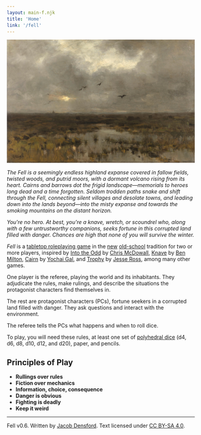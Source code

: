 ```yaml
---
layout: main-f.njk
title: 'Home'
link: '/fell'
---
```


![a painting of a swampy landscape](/images/fell-main.jpg)

*The Fell is a seemingly endless highland expanse covered in fallow fields, twisted woods, and putrid moors, with a dormant volcano rising from its heart. Cairns and barrows dot the frigid landscape—memorials to heroes long dead and a time forgotten. Seldom trodden paths snake and shift through the Fell, connecting silent villages and desolate towns, and leading down into the lands beyond—into the misty expanse and towards the smoking mountains on the distant horizon.*

*You're no hero. At best, you're a knave, wretch, or scoundrel who, along with a few untrustworthy companions, seeks fortune in this corrupted land filled with danger. Chances are high that none of you will survive the winter.*

*Fell* is a [tabletop roleplaying game](https://en.wikipedia.org/wiki/Tabletop_role-playing_game) in the [new](https://newschoolrevolution.com/2022/05/04/the-new-new-school-revolution) [old-school](https://en.wikipedia.org/wiki/Old_School_Renaissance) tradition for two or more players, inspired by [Into the Odd](https://freeleaguepublishing.com/en/games/into-the-odd/) by [Chris McDowall](https://www.bastionland.com/), [Knave](https://questingbeast.itch.io/knave) by [Ben Milton](http://questingblog.com/), [Cairn](https://cairnrpg.com/) by [Yochai Gal](https://newschoolrevolution.com/), and [Trophy](https://trophyrpg.com/) by [Jesse Ross](https://jesseross.com/), among many other games.

One player is the referee, playing the world and its inhabitants. They adjudicate the rules, make rulings, and describe the situations the protagonist characters find themselves in.

The rest are protagonist characters (PCs), fortune seekers in a corrupted land filled with danger. They ask questions and interact with the environment.

The referee tells the PCs what happens and when to roll dice.

To play, you will need these rules, at least one set of [polyhedral dice](https://en.wikipedia.org/wiki/Dice#Polyhedral_dice) (d4, d6, d8, d10, d12, and d20), paper, and pencils.

## Principles of Play

- **Rullings over rules**
- **Fiction over mechanics**
- **Information, choice, consequence**
- **Danger is obvious**
- **Fighting is deadly**
- **Keep it weird**

<footer>

<hr/>

Fell v0.6. Written by [Jacob Densford](https://jacobdensford.com/). Text licensed under [CC BY-SA 4.0](https://creativecommons.org/licenses/by-sa/4.0/).

</footer>
